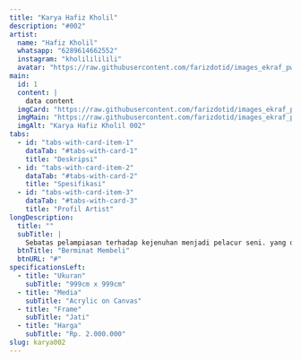 ```yaml
---
title: "Karya Hafiz Kholil"
description: "#002"
artist:
  name: "Hafiz Kholil"
  whatsapp: "6289614662552"
  instagram: "kholilililili"
  avatar: "https://raw.githubusercontent.com/farizdotid/images_ekraf_pwk/main/subsektor_senirupa/avatar/avatar_default_man.jpeg"
main:
  id: 1
  content: |
    data content
  imgCard: "https://raw.githubusercontent.com/farizdotid/images_ekraf_pwk/main/purwarupa/compressed/035_hafiz.jpg"
  imgMain: "https://raw.githubusercontent.com/farizdotid/images_ekraf_pwk/main/purwarupa/compressed/035_hafiz.jpg"
  imgAlt: "Karya Hafiz Kholil 002"
tabs:
  - id: "tabs-with-card-item-1"
    dataTab: "#tabs-with-card-1"
    title: "Deskripsi"
  - id: "tabs-with-card-item-2"
    dataTab: "#tabs-with-card-2"
    title: "Spesifikasi"
  - id: "tabs-with-card-item-3"
    dataTab: "#tabs-with-card-3"
    title: "Profil Artist"
longDescription:
  title: ""
  subTitle: |
    Sebatas pelampiasan terhadap kejenuhan menjadi pelacur seni. yang dituntut untuk melukiskan objek sesuai dengan pesanan. warna, motif dan bentuk, yang bebas sebagai media pelampiasan.
  btnTitle: "Berminat Membeli"
  btnURL: "#"
specificationsLeft:
  - title: "Ukuran"
    subTitle: "999cm x 999cm"
  - title: "Media"
    subTitle: "Acrylic on Canvas"
  - title: "Frame"
    subTitle: "Jati"
  - title: "Harga"
    subTitle: "Rp. 2.000.000"
slug: karya002
---
```

